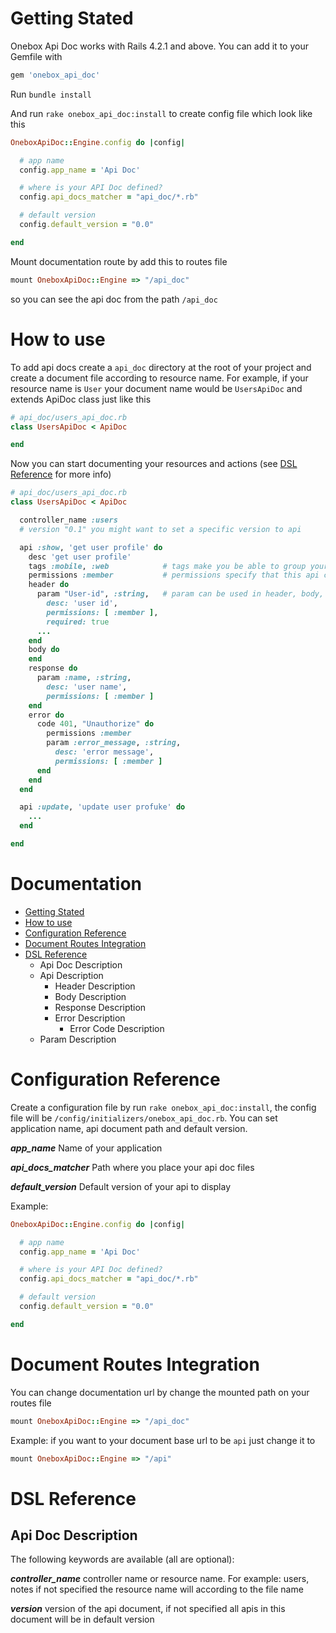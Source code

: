 # Getting Stated

Onebox Api Doc works with Rails 4.2.1 and above. You can add it to your Gemfile with

```ruby
gem 'onebox_api_doc'
```

Run `bundle install`

And run `rake onebox_api_doc:install` to create config file which look like this

```ruby
OneboxApiDoc::Engine.config do |config|

  # app name
  config.app_name = 'Api Doc'

  # where is your API Doc defined?
  config.api_docs_matcher = "api_doc/*.rb"

  # default version
  config.default_version = "0.0"

end
```

Mount documentation route by add this to routes file

```ruby
mount OneboxApiDoc::Engine => "/api_doc"
```

so you can see the api doc from the path `/api_doc`


# How to use

To add api docs create a `api_doc` directory at the root of your project and create a document file according to resource name. For example, if your resource name is `User` your document name would be `UsersApiDoc` and extends ApiDoc class just like this

```ruby
# api_doc/users_api_doc.rb
class UsersApiDoc < ApiDoc

end
```

Now you can start documenting your resources and actions (see [DSL Reference](#dsl-reference) for more info)

```ruby
# api_doc/users_api_doc.rb
class UsersApiDoc < ApiDoc

  controller_name :users
  # version "0.1" you might want to set a specific version to api 

  api :show, 'get user profile' do
    desc 'get user profile'
    tags :mobile, :web            # tags make you be able to group your apis
    permissions :member           # permissions specify that this api can be call be which roles of your app
    header do
      param "User-id", :string,   # param can be used in header, body, response and code
        desc: 'user id',
        permissions: [ :member ],
        required: true
      ...
    end
    body do
    end
    response do
      param :name, :string, 
        desc: 'user name',
        permissions: [ :member ]
    end
    error do
      code 401, "Unauthorize" do
        permissions :member
        param :error_message, :string, 
          desc: 'error message',
          permissions: [ :member ]
      end
    end
  end

  api :update, 'update user profuke' do
    ...
  end

end
```


# Documentation

* [Getting Stated](#getting-started)
* [How to use](#how-to-use)
* [Configuration Reference](#configuration-reference)
* [Document Routes Integration](#document-route-integration)
* [DSL Reference](#dsl-reference)
  * Api Doc Description
  * Api Description
    * Header Description
    * Body Description
    * Response Description
    * Error Description
      * Error Code Description
  * Param Description


# Configuration Reference

Create a configuration file by run `rake onebox_api_doc:install`, the config file will be `/config/initializers/onebox_api_doc.rb`. You can set application name, api document path and default version.

_**app_name**_
  Name of your application

_**api_docs_matcher**_
  Path where you place your api doc files

_**default_version**_
  Default version of your api to display

Example:

```ruby
OneboxApiDoc::Engine.config do |config|

  # app name
  config.app_name = 'Api Doc'

  # where is your API Doc defined?
  config.api_docs_matcher = "api_doc/*.rb"

  # default version
  config.default_version = "0.0"

end
```


# Document Routes Integration

You can change documentation url by change the mounted path on your routes file

```ruby
mount OneboxApiDoc::Engine => "/api_doc"
```

Example: if you want to your document base url to be `api` just change it to

```ruby
mount OneboxApiDoc::Engine => "/api"
```


# DSL Reference

## Api Doc Description

The following keywords are available (all are optional):

_**controller_name**_
  controller name or resource name. For example: users, notes
  if not specified the resource name will according to the file name

_**version**_
  version of the api document, if not specified all apis in this document will be in default version

